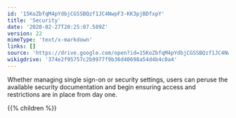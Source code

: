 ```yaml
---
id: '15KoZbfqM4pYdbjCGSSBQzf1JC4NwpF3-KK3pjBDfxpY'
title: 'Security'
date: '2020-02-27T20:25:07.589Z'
version: 22
mimeType: 'text/x-markdown'
links: []
source: 'https://drive.google.com/open?id=15KoZbfqM4pYdbjCGSSBQzf1JC4NwpF3-KK3pjBDfxpY'
wikigdrive: '374e2f95757c2b9977f9b36d40698a54d4b4c0a4'
---
```

Whether managing single sign-on or security settings, users can peruse the available security documentation and begin ensuring access and restrictions are in place from day one.

{{% children %}}
